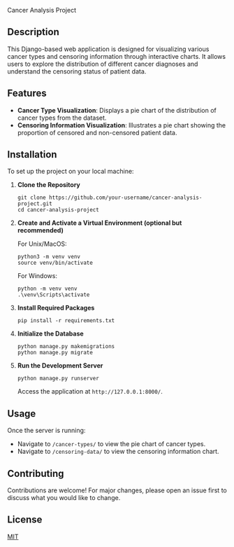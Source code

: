 Cancer Analysis Project

## Description

This Django-based web application is designed for visualizing various cancer types and censoring information through interactive charts. It allows users to explore the distribution of different cancer diagnoses and understand the censoring status of patient data.

## Features

- **Cancer Type Visualization**: Displays a pie chart of the distribution of cancer types from the dataset.
- **Censoring Information Visualization**: Illustrates a pie chart showing the proportion of censored and non-censored patient data.

## Installation

To set up the project on your local machine:

1. **Clone the Repository**

    ```
    git clone https://github.com/your-username/cancer-analysis-project.git
    cd cancer-analysis-project
    ```

2. **Create and Activate a Virtual Environment (optional but recommended)**

    For Unix/MacOS:

    ```
    python3 -m venv venv
    source venv/bin/activate
    ```

    For Windows:

    ```
    python -m venv venv
    .\venv\Scripts\activate
    ```

3. **Install Required Packages**

    ```
    pip install -r requirements.txt
    ```

4. **Initialize the Database**

    ```
    python manage.py makemigrations
    python manage.py migrate
    ```

5. **Run the Development Server**

    ```
    python manage.py runserver
    ```

    Access the application at `http://127.0.0.1:8000/`.

## Usage

Once the server is running:

- Navigate to `/cancer-types/` to view the pie chart of cancer types.
- Navigate to `/censoring-data/` to view the censoring information chart.

## Contributing

Contributions are welcome! For major changes, please open an issue first to discuss what you would like to change.

## License

[MIT](https://choosealicense.com/licenses/mit/)

